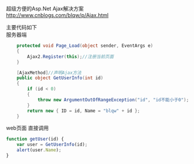 超级方便的Asp.Net  Ajax解决方案  
http://www.cnblogs.com/blqw/p/Ajax.html

主要代码如下  
服务器端
```csharp
	protected void Page_Load(object sender, EventArgs e)
	{
		Ajax2.Register(this);//注册当前页面
	}

	[AjaxMethod]//声明Ajax方法
	public object GetUserInfo(int id)
	{
		if (id < 0)
		{
			throw new ArgumentOutOfRangeException("id", "id不能小于0");
		}
		return new { ID = id, Name = "blqw" + id };
	}
```
web页面 直接调用  
```javascript
function getUser(id) {
	var user = GetUserInfo(id);
	alert(user.Name);
}
```